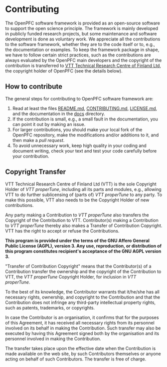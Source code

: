 # Contributing

The OpenPFC software framework is provided as an open-source software to support
the open science principle. The framework is mainly developed in publicly funded
research projects, but some maintenance and software development is done as
voluntary work. We appreciate all the contributions to the software framework,
whether they are to the code itself or to, e.g., the documentation or examples.
To keep the framework package in shape, we have to follow certain strict
practices, such as the contributions are always evaluated by the OpenPFC main
developers and the copyright of the contribution is transferred to [VTT
Technical Research Centre of Finland Ltd](https://www.vttresearch.com/en), the
copyright holder of OpenPFC (see the details below).

## How to contribute

The general steps for contributing to OpenPFC software framework are:
1. Read at least the files [README.md](README.md),
   [CONTRIBUTING.md](CONTRIBUTING.md), [LICENSE.md](LICENSE.md), and the
   documentation in the [docs](docs) directory.
2. If the contribution is small, e.g., a small fault in the documentation, you
   can point it out by making an issue.
3. For larger contributions, you should make your local fork of the OpenPFC
   repository, make the modifications and/or additions to it, and then make a
   *pull request*.
4. To avoid unnecessary work, keep high quality in your coding and document
   writing, check your text and test your code carefully before your
   contribution.

## Copyright Transfer

VTT Technical Research Centre of Finland Ltd (VTT) is the sole Copyright Holder
of *VTT properTune*, including all its parts and modules, e.g., allowing VTT to
do further sublicensing of (parts of) *VTT properTune* to any party. To make
this possible, VTT also needs to be the Copyright Holder of new contributions.

Any party making a Contribution to *VTT properTune* also transfers the Copyright
of the Contribution to VTT. Contributor(s) making a Contribution to *VTT
properTune* thereby also makes a Transfer of Contribution Copyright. VTT has the
right to accept or refuse the Contributions.

**This program is provided under the terms of the GNU Affero General Public
License (AGPL), version 3. Any use, reproduction, or distribution of this
program constitutes recipient's acceptance of the GNU AGPL version 3.**

"Transfer of Contribution Copyright" means that the Contributor(s) of a
Contribution transfer the ownership and the copyright of the Contribution to
VTT, the *VTT properTune* Copyright Holder, for inclusion in *VTT properTune*.

To the best of its knowledge, the Contributor warrants that it/he/she has all
necessary rights, ownership, and copyright to the Contribution and that the
Contribution does not infringe any third-party intellectual property rights,
such as patents, trademarks, or copyrights.

In case the Contributor is an organisation, it confirms that for the purposes of
this Agreement, it has received all necessary rights from its personnel involved
on its behalf in making the Contribution. Such transfer may also be executed by
having this Agreement signed both by the organisation and its personnel involved
in making the Contribution.

The transfer takes place upon the effective date when the Contribution is made
available on the web site, by such Contributors themselves or anyone acting on
behalf of such Contributors. The transfer is free of charge.
